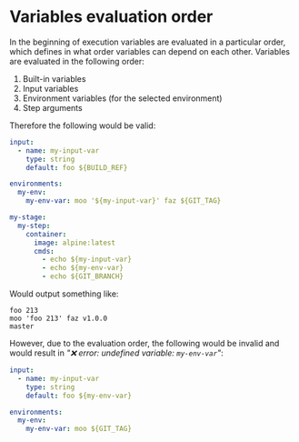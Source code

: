 # Variables evaluation order

In the beginning of execution variables are evaluated in a particular order,
which defines in what order variables can depend on each other. Variables are
evaluated in the following order:

1. Built-in variables
2. Input variables
3. Environment variables (for the selected environment)
4. Step arguments

<!-- panels:start -->

<!-- div:left-panel -->

Therefore the following would be valid:

```yaml
input:
  - name: my-input-var
    type: string
    default: foo ${BUILD_REF}

environments:
  my-env:
    my-env-var: moo '${my-input-var}' faz ${GIT_TAG}

my-stage:
  my-step:
    container:
      image: alpine:latest
      cmds:
        - echo ${my-input-var}
        - echo ${my-env-var}
        - echo ${GIT_BRANCH}
```

<!-- div:right-panel -->

Would output something like:

```log
foo 213
moo 'foo 213' faz v1.0.0
master
```

<!-- panels:end -->

However, due to the evaluation order, the following would be invalid and would
result in *"❌ error: undefined variable: `my-env-var`"*:

```yaml
input:
  - name: my-input-var
    type: string
    default: foo ${my-env-var}

environments:
  my-env:
    my-env-var: moo ${GIT_TAG}
```
